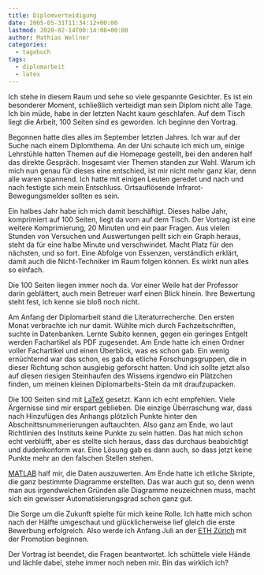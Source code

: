 ```yaml
---
title: Diplomverteidigung
date: 2005-05-31T11:34:12+00:00
lastmod: 2020-02-14T00:14:08+00:00
author: Mathias Wellner
categories:
  - tagebuch
tags:
  - diplomarbeit
  - latex
---
```

Ich stehe in diesem Raum und sehe so viele gespannte Gesichter. Es ist ein besonderer Moment, schließlich verteidigt man sein Diplom nicht alle Tage. Ich bin müde, habe in der letzten Nacht kaum geschlafen. Auf dem Tisch liegt die Arbeit, 100 Seiten sind es geworden. Ich beginne den Vortrag.

Begonnen hatte dies alles im September letzten Jahres. Ich war auf der Suche nach einem Diplomthema. An der Uni schaute ich mich um, einige Lehrstühle hatten Themen auf die Homepage gestellt, bei den anderen half das direkte Gespräch. Insgesamt vier Themen standen zur Wahl. Warum ich mich nun genau für dieses eine entschied, ist mir nicht mehr ganz klar, denn alle waren spannend. Ich hatte mit einigen Leuten geredet und nach und nach festigte sich mein Entschluss. Ortsauflösende Infrarot-Bewegungsmelder sollten es sein.

Ein halbes Jahr habe ich mich damit beschäftigt. Dieses halbe Jahr, komprimiert auf 100 Seiten, liegt da vorn auf dem Tisch. Der Vortrag ist eine weitere Komprimierung, 20 Minuten und ein paar Fragen. Aus vielen Stunden von Versuchen und Auswertungen pellt sich ein Graph heraus, steht da für eine halbe Minute und verschwindet. Macht Platz für den nächsten, und so fort. Eine Abfolge von Essenzen, verständlich erklärt, damit auch die Nicht-Techniker im Raum folgen können. Es wirkt nun alles so einfach.

Die 100 Seiten liegen immer noch da. Vor einer Weile hat der Professor darin geblättert, auch mein Betreuer warf einen Blick hinein. Ihre Bewertung steht fest, ich kenne sie bloß noch nicht.

Am Anfang der Diplomarbeit stand die Literaturrecherche. Den ersten Monat verbrachte ich nur damit. Wühlte mich durch Fachzeitschriften, suchte in Datenbanken. Lernte Subito kennen, gegen ein geringes Entgelt werden Fachartikel als PDF zugesendet. Am Ende hatte ich einen Ordner voller Fachartikel und einen Überblick, was es schon gab. Ein wenig ernüchternd war das schon, es gab da etliche Forschungsgruppen, die in dieser Richtung schon ausgiebig geforscht hatten. Und ich sollte jetzt also auf diesen riesigen Steinhaufen des Wissens irgendwo ein Plätzchen finden, um meinen kleinen Diplomarbeits-Stein da mit draufzupacken.

Die 100 Seiten sind mit <a href="https://en.wikipedia.org/wiki/LaTeX" title="LaTeX" target="_blank">LaTeX</a> gesetzt. Kann ich echt empfehlen. Viele Ärgernisse sind mir erspart geblieben. Die einzige Überraschung war, dass nach Hinzufügen des Anhangs plötzlich Punkte hinter den Abschnittsnummerierungen auftauchten. Also ganz am Ende, wo laut Richtlinien des Instituts keine Punkte zu sein hatten. Das hat mich schon echt verblüfft, aber es stellte sich heraus, dass das durchaus beabsichtigt und dudenkonform war. Eine Lösung gab es dann auch, so dass jetzt keine Punkte mehr an den falschen Stellen stehen.

<a href="https://de.wikipedia.org/wiki/Matlab" title="Matlab" target="_blank">MATLAB</a> half mir, die Daten auszuwerten. Am Ende hatte ich etliche Skripte, die ganz bestimmte Diagramme erstellten. Das war auch gut so, denn wenn man aus irgendwelchen Gründen alle Diagramme neuzeichnen muss, macht sich ein gewisser Automatisierungsgrad schon ganz gut.

Die Sorge um die Zukunft spielte für mich keine Rolle. Ich hatte mich schon nach der Hälfte umgeschaut und glücklicherweise lief gleich die erste Bewerbung erfolgreich. Also werde ich Anfang Juli an der <a href="https://www.ethz.ch/de.html" title="ETH Zürich" target="_blank">ETH Zürich</a> mit der Promotion beginnen.

Der Vortrag ist beendet, die Fragen beantwortet. Ich schüttele viele Hände und lächle dabei, stehe immer noch neben mir. Bin das wirklich ich?